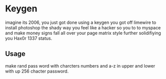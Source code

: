 # Keygen
imagine its 2006, you just got done using a keygen you got off limewire to install photoshop the shady way you feel like a hacker so you to to myspace and make money signs fall all over your page matrix style further solidifiying you Hax0r 1337 status.

## Usage
make rand pass word with charcters numbers and a-z in upper and lower with up 256 chacter password.

